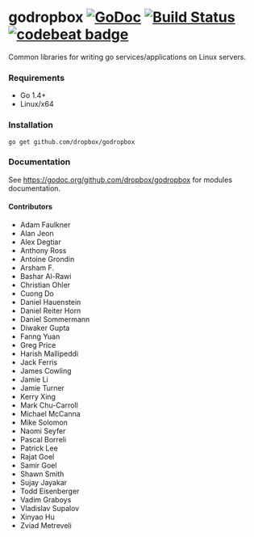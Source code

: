 # godropbox [![GoDoc](https://godoc.org/github.com/dropbox/godropbox?status.svg)](https://godoc.org/github.com/dropbox/godropbox) [![Build Status](https://travis-ci.org/dropbox/godropbox.svg)](https://travis-ci.org/dropbox/godropbox) [![codebeat badge](https://codebeat.co/badges/939783d1-f56d-4e7c-94ae-4df5f435c505)](https://codebeat.co/projects/github-com-dropbox-godropbox)

Common libraries for writing go services/applications on Linux servers.

### Requirements
 * Go 1.4+
 * Linux/x64

### Installation
``go get github.com/dropbox/godropbox``

### Documentation

See https://godoc.org/github.com/dropbox/godropbox for modules documentation.

#### Contributors
- Adam Faulkner
- Alan Jeon
- Alex Degtiar
- Anthony Ross
- Antoine Grondin
- Arsham F.
- Bashar Al-Rawi
- Christian Ohler
- Cuong Do
- Daniel Hauenstein
- Daniel Reiter Horn
- Daniel Sommermann
- Diwaker Gupta
- Fanng Yuan
- Greg Price
- Harish Mallipeddi
- Jack Ferris
- James Cowling
- Jamie Li
- Jamie Turner
- Kerry Xing
- Mark Chu-Carroll
- Michael McCanna
- Mike Solomon
- Naomi Seyfer
- Pascal Borreli
- Patrick Lee
- Rajat Goel
- Samir Goel
- Shawn Smith
- Sujay Jayakar
- Todd Eisenberger
- Vadim Graboys
- Vladislav Supalov
- Xinyao Hu
- Zviad Metreveli
